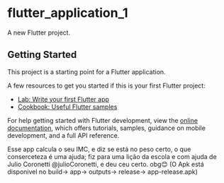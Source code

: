 # flutter_application_1

A new Flutter project.

## Getting Started

This project is a starting point for a Flutter application.

A few resources to get you started if this is your first Flutter project:

- [Lab: Write your first Flutter app](https://docs.flutter.dev/get-started/codelab)
- [Cookbook: Useful Flutter samples](https://docs.flutter.dev/cookbook)

For help getting started with Flutter development, view the
[online documentation](https://docs.flutter.dev/), which offers tutorials,
samples, guidance on mobile development, and a full API reference.


Esse app calcula o seu IMC, e diz se está no peso certo, o que conserceteza é uma ajuda; fiz para uma lição da escola e com ajuda de Julio Coronetti @julioCoronetti, e deu ceu certo. obg😊 
(O Apk está disponivel no build-> app-> outputs-> release-> app-release.apk)
